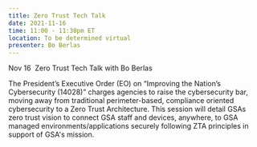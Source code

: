 ```yaml
---
title: Zero Trust Tech Talk
date: 2021-11-16
time: 11:00 - 11:30pm ET
location: To be determined virtual
presenter: Bo Berlas
---
```

Nov 16  Zero Trust Tech Talk with Bo Berlas

The President’s Executive Order (EO) on “Improving the Nation’s Cybersecurity (14028)” charges agencies to raise the cybersecurity bar, moving away from traditional perimeter-based, compliance oriented cybersecurity to a Zero Trust Architecture. This session will detail GSAs zero trust vision to connect GSA staff and devices, anywhere, to GSA managed environments/applications securely following ZTA principles in support of GSA's mission.



<!--EndFragment-->